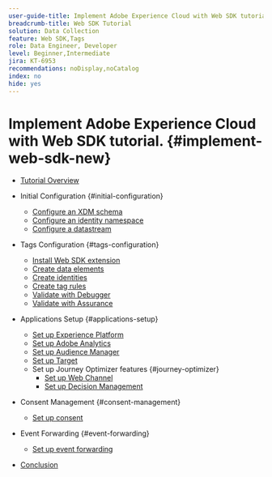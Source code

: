 ```yaml
---
user-guide-title: Implement Adobe Experience Cloud with Web SDK tutorial
breadcrumb-title: Web SDK Tutorial
solution: Data Collection
feature: Web SDK,Tags
role: Data Engineer, Developer
level: Beginner,Intermediate
jira: KT-6953
recommendations: noDisplay,noCatalog
index: no
hide: yes
---
```


# Implement Adobe Experience Cloud with Web SDK tutorial. {#implement-web-sdk-new}

+ [Tutorial Overview](overview.md)
+ Initial Configuration {#initial-configuration}
  + [Configure an XDM schema](configure-schemas.md)
  + [Configure an identity namespace](configure-identities.md)
  + [Configure a datastream](configure-datastream.md)

+ Tags Configuration {#tags-configuration}
  + [Install Web SDK extension](install-web-sdk.md)
  + [Create data elements](create-data-elements.md)
  + [Create identities](create-identities.md)
  + [Create tag rules](create-tag-rule.md)
  + [Validate with Debugger](validate-with-debugger.md)
  + [Validate with Assurance](validate-with-assurance.md)

+ Applications Setup {#applications-setup}
  + [Set up Experience Platform](setup-experience-platform.md)
  + [Set up Adobe Analytics](setup-analytics.md)
  + [Set up Audience Manager](setup-audience-manager.md)
  + [Set up Target](setup-target.md)
  + Set up Journey Optimizer features {#journey-optimizer}
    + [Set up Web Channel](journey-optimizer/setup-web-channel.md)
    + [Set up Decision Management](journey-optimizer/setup-decision-management.md)

+ Consent Management {#consent-management}
  + [Set up consent](setup-consent.md)

+ Event Forwarding {#event-forwarding}
  + [Set up event forwarding](setup-event-forwarding.md)

+ [Conclusion](conclusion.md)

